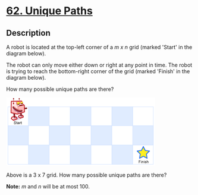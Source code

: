 # [62. Unique Paths](https://leetcode.com/problems/unique-paths/description/)

## Description

A robot is located at the top-left corner of a *m x n* grid (marked 'Start' in the diagram below).

The robot can only move either down or right at any point in time. The robot is trying to reach the bottom-right corner of the grid (marked 'Finish' in the diagram below).

How many possible unique paths are there?

![](assets/README-6bac9.png)

Above is a 3 x 7 grid. How many possible unique paths are there?

**Note:** *m* and *n* will be at most 100.
